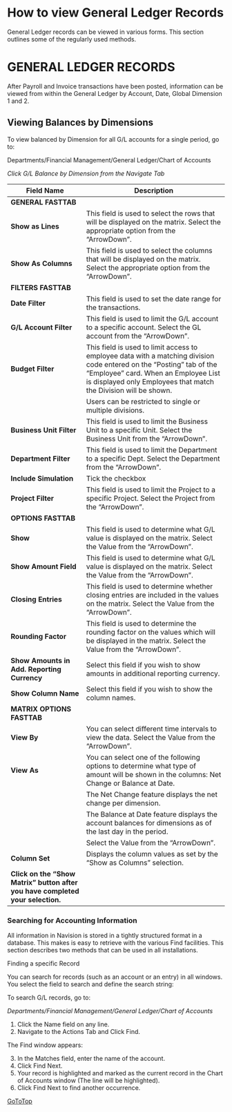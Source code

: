 # How to view General Ledger Records

General Ledger records can be viewed in various forms.  This section outlines some of the regularly used methods.


# GENERAL LEDGER RECORDS

After Payroll and Invoice transactions have been posted, information can be viewed from within the General Ledger by Account, Date, Global Dimension 1 and 2.

## Viewing Balances by Dimensions

To view balanced by Dimension for all G/L accounts for a single period, go to:

Departments/Financial Management/General Ledger/Chart of Accounts

*Click G/L Balance by Dimension   from the Navigate Tab*

|Field Name|Description|
|-----------------------------------------------------------|----------------------------------------------------------------------------------------|
|**GENERAL FASTTAB**||
|**Show as Lines**|This field is used to select the rows that will be displayed on the matrix.  Select the appropriate option from the “ArrowDown”.  |
|**Show As Columns**|This field is used to select the columns that will be displayed on the matrix. Select the appropriate option from the “ArrowDown”. |
|**FILTERS FASTTAB**||
|**Date Filter**|This field is used to set the date range for the transactions.|
|**G/L Account Filter**|This field is used to limit the G/L account to a specific account. Select the GL account from the “ArrowDown”.|
|**Budget Filter**|This field is used to limit access to employee data with a matching division code entered on the “Posting” tab of the “Employee” card.  When an Employee List is displayed only Employees that match the Division will be shown.  |
||Users can be restricted to single or multiple divisions.|
|**Business Unit Filter**|This field is used to limit the Business Unit to a specific Unit. Select the Business Unit from the “ArrowDown”.|
|**Department Filter**|This field is used to limit the Department to a specific Dept. Select the Department from the “ArrowDown”.|
|**Include Simulation**|Tick the checkbox|
|**Project Filter**|This field is used to limit the Project to a specific Project. Select the Project from the “ArrowDown”.|
|**OPTIONS FASTTAB**||
|**Show**|This field is used to determine what G/L value is displayed on the matrix. Select the Value from the “ArrowDown”.|
|**Show Amount Field**|This field is used to determine what G/L value is displayed on the matrix. Select the Value from the “ArrowDown”.|
|**Closing Entries**|This field is used to determine whether closing entries are included in the values on the matrix. Select the Value from the “ArrowDown”.|
|**Rounding Factor**|This field is used to determine the rounding factor on the values which will be displayed in the matrix. Select the Value from the “ArrowDown”.|
|**Show Amounts in Add. Reporting Currency**|Select this field if you wish to show amounts in additional reporting currency.|
|**Show Column Name**|Select this field if you wish to show the column names.|
|**MATRIX OPTIONS FASTTAB**||
|**View By**|You can select different time intervals to view the data. Select the Value from the “ArrowDown”.|
|**View As**|You can select one of the following options to determine what type of amount will be shown in the columns: Net Change or Balance at Date.|
||The Net Change feature displays the net change per dimension.  |
||The Balance at Date feature displays the account balances for dimensions as of the last day in the period.|
||Select the Value from the “ArrowDown”.|
|**Column Set**|Displays the column values as set by the “Show as Columns” selection.|
|**Click on the “Show Matrix” button after you have completed your selection.**|



### Searching for Accounting Information

All information in Navision is stored in a tightly structured format in a database.  This makes is easy to retrieve with the various Find facilities.  This section describes two methods that can be used in all installations.

Finding a specific Record

You can search for records (such as an account or an entry) in all windows.  You select the field to search and define the search string:

To search G/L records, go to:

*Departments/Financial Management/General Ledger/Chart of Accounts*
 

1. Click the Name field on any line.
2. Navigate to the Actions Tab and Click Find.    

The Find window appears:

3. In the Matches field, enter the name of the account.
4. Click Find Next.
5. Your record is highlighted and marked as the current record in the Chart of Accounts window (The line will be highlighted).
6. Click Find Next to find another occurrence.


[GoToTop](#how-to-view-general-ledger-records)

